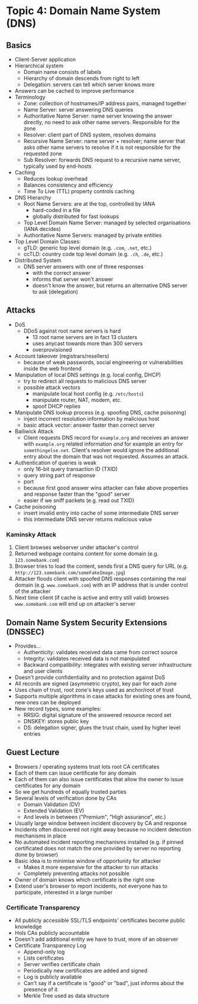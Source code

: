 # Topic 4: Domain Name System (DNS)

## Basics
- Client-Server application
- Hierarchical system
	- Domain name consists of labels
	- Hierarchy of domain descends from right to left
	- Delegation: servers can tell which server knows more
- Answers can be cached to improve performance
- Terminology
	- Zone: collection of hostnames/IP address pairs, managed together
	- Name Server: server answering DNS queries
	- Authoritative Name Server: name server knowing the answer directly, no need to ask other name servers. Responsible for the zone
	- Resolver: client part of DNS system, resolves domains
	- Recursive Name Server: name server + resolver; name server that asks other name servers to resolve if it is not responsible for the requested zone
	- Sub Resolver: forwards DNS request to a recursive name server, typically used by end-hosts
- Caching
	- Reduces lookup overhead
	- Balances consistency and efficiency
	- Time To Live (TTL) property controls caching
- DNS Hierarchy
	- Root Name Servers: are at the top, controlled by IANA
		- hard-coded in a file
		- globally distributed for fast lookups
	- Top Level Domain Name Server: managed by selected organisations (IANA decides)
	- Authoritative Name Servers: managed by private entities
- Top Level Domain Classes:
	- gTLD: generic top level domain (e.g. `.com`, `.net`, etc.)
	- ccTLD: country code top level domain (e.g. `.ch`, `.de`, etc.)
- Distributed System
	- DNS server answers with one of three responses
		- with the correct answer
		- informs that server won't answer
		- doesn't know the answer, but returns an alternative DNS server to ask (delegation)

## Attacks
- DoS
	- DDoS against root name servers is hard
		- 13 root name servers are in fact 13 clusters
		- uses anycast towards more than 300 servers
		- overprovisioned
- Account takeover (registrars/resellers)
	- because of weak passwords, social engineering or vulnerabilities inside the web frontend
- Manipulation of local DNS settings (e.g. local config, DHCP)
	- try to redirect all requests to malicious DNS server
	- possible attack vectors
		- manipulate local host config (e.g. `/etc/hosts`)
		- manipulate router, NAT, modem, etc.
		- spoof DHCP replies
- Manipulate DNS lookup process (e.g. spoofing DNS, cache poisoning)
	- inject incorrect resolution information by malicious host
	- basic attack vector: answer faster than correct server
- Bailiwick Attack
	- Client requests DNS record for `example.org` and receives an answer with `example.org` related information *and* for example an entry for `somethingelse.net`. Client's resolver would ignore the additional entry about the domain that was not requested. Assumes an attack.
- Authentication of queries is weak
	- only 16-bit query transaction ID (TXID)
	- query string part of response
	- port
	- because first good answer wins attacker can fake above properties and response faster than the "good" server
	- easier if we sniff packets (e.g. read out TXID)
- Cache poisoning
	- insert invalid entry into cache of some intermediate DNS server
	- this intermediate DNS server returns malicious value

### Kaminsky Attack
1. Client browses webserver under attacker's control
2. Returned webpage contains content for some domain (e.g. `123.somebank.com`)
3. Browser tries to load the content, sends first a DNS query for URL (e.g. `http://123.somebank.com/someFakeImage.jpg`)
4. Attacker floods client with spoofed DNS responses containing the real domain (e.g. `www.somebank.com`) with an IP address that is under control of the attacker
5. Next time client (if cache is active and entry still valid) browses `www.somebank.com` will end up on attacker's server

## Domain Name System Security Extensions (DNSSEC)
- Provides...
	- Authenticity: validates received data came from correct source
	- Integrity: validates received data is not manipulated
	- Backward compatibility: integrates with existing server infrastructure and user clients
- Doesn't provide confidentiality and no protection against DoS
- All records are signed (asymmetric crypto), key pair for each zone
- Uses chain of trust, root zone's keys used as anchor/root of trust
- Supports multiple algorithms in case attacks for existing ones are found, new ones can be deployed
- New record types, some examples:
	- RRSIG: digital signature of the answered resource record set
	- DNSKEY: stores public key
	- DS: delegation signer, glues the trust chain, used by higher level entries

## Guest Lecture
- Browsers / operating systems trust lots root CA certificates
- Each of them can issue certificate for any domain
- Each of them can also issue certificates that allow the owner to issue certificates for any domain
- So we get hundreds of equally trusted parties
- Several levels of verification done by CAs
	- Domain Validation (DV)
	- Extended Validation (EV)
	- And levels in between ("Premium", "High assurance", etc.)
- Usually large window between incident discovery by CA and response
- Incidents often discovered not right away because no incident detection mechanisms in place
- No automated incident reporting mechanisms installed (e.g. if pinned certificated does not match the one provided by server no reporting done by browser)
- Basic idea is to minimise window of opportunity for attacker
	- Makes it more expensive for the attacker to run attacks
	- Completely preventing attacks not possible
- Owner of domain knows which certificate is the right one
- Extend user's browser to report incidents, not everyone has to participate, interested in a large number

### Certificate Transparency
- All publicly accessible SSL/TLS endpoints' certificates become public knowledge
- Hols CAs publicly accountable
- Doesn't add additional entity we have to trust, more of an observer
- Certificate Transparency Log
	- Append-only log
	- Lists certificates
	- Server verifies certificate chain
	- Periodically new certificates are added and signed
	- Log is publicly available
	- Can't say if a certificate is "good" or "bad", just informs about the presence of it
	- Merkle Tree used as data structure

